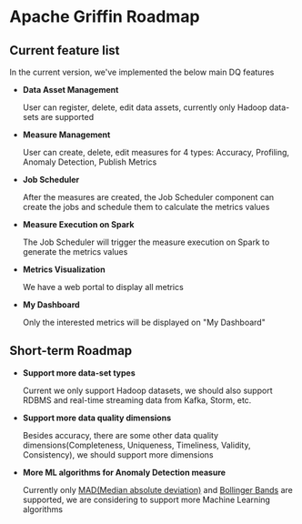 <!--
Licensed to the Apache Software Foundation (ASF) under one or more
contributor license agreements.  See the NOTICE file distributed with
this work for additional information regarding copyright ownership.
The ASF licenses this file to you under the Apache License, Version 2.0
(the "License"); you may not use this file except in compliance with
the License.  You may obtain a copy of the License at

http://www.apache.org/licenses/LICENSE-2.0

Unless required by applicable law or agreed to in writing, software
distributed under the License is distributed on an "AS IS" BASIS,
WITHOUT WARRANTIES OR CONDITIONS OF ANY KIND, either express or implied.
See the License for the specific language governing permissions and
limitations under the License.
-->
# Apache Griffin Roadmap

## Current feature list
In the current version, we've implemented the below main DQ features

- **Data Asset Management**

  User can register, delete, edit data assets, currently only Hadoop data-sets are supported

- **Measure Management**

  User can create, delete, edit measures for 4 types: Accuracy, Profiling, Anomaly Detection, Publish Metrics

- **Job Scheduler**

  After the measures are created, the Job Scheduler component can create the jobs and schedule them to calculate the metrics values

- **Measure Execution on Spark**

  The Job Scheduler will trigger the measure execution on Spark to generate the metrics values

- **Metrics Visualization**

  We have a web portal to display all metrics

- **My Dashboard**

  Only the interested metrics will be displayed on "My Dashboard"


## Short-term Roadmap

- **Support more data-set types**  

  Current we only support Hadoop datasets, we should also support RDBMS and real-time streaming data from Kafka, Storm, etc.

- **Support more data quality dimensions**

  Besides accuracy, there are some other data quality dimensions(Completeness, Uniqueness, Timeliness, Validity, Consistency), we should support more dimensions

- **More ML algorithms for Anomaly Detection measure**

  Currently only [MAD(Median absolute deviation)](https://en.wikipedia.org/wiki/Median_absolute_deviation) and [Bollinger Bands](https://en.wikipedia.org/wiki/Bollinger_Bands) are supported, we are considering to support more Machine Learning algorithms
